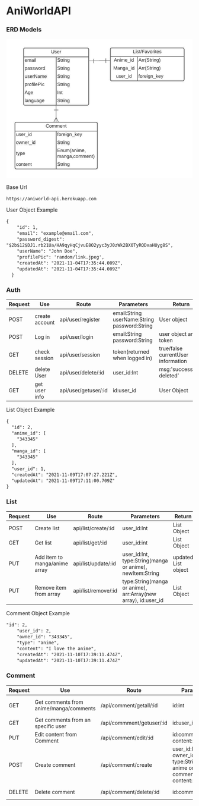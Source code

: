 # AniWorldAPI


### ERD Models

![ERD](./img/ERD.jpeg)

Base Url 
```
https://aniworld-api.herokuapp.com
```


User Object Example
``` 
{
    "id": 1,
    "email": "example@email.com",
    "password_digest": "$2b$12$DJ1.rb21Ua/HA9qyHqCjvuE8O2yyc3yJ0zWk2BX0TyRQDxaHUyg8S",
    "userName": "John Doe",
    "profilePic": 'random/link.jpeg',
    "createdAt": "2021-11-04T17:35:44.009Z",
    "updatedAt": "2021-11-04T17:35:44.009Z"
  }
```
### Auth 

Request |Use | Route | Parameters | Return
-----|---- | ---- | ----- |----
POST |create account | api/user/register | email:String userName:String password:String | User object
POST |Log in | api/user/login | email:String password:String | user object and token 
GET |check session | api/user/session | token(returned when logged in) | true/false currentUser information
DELETE | delete User | api/user/delete/:id | user_id:Int | msg:'successfully deleted'
GET | get user info | api/user/getuser/:id | id:user_id | User Object

List Object Example
``` 
{
  "id": 2,
  "anime_id": [
    "343345"
  ],
  "manga_id": [
    "343345"
  ],
  "user_id": 1,
  "createdAt": "2021-11-09T17:07:27.221Z",
  "updatedAt": "2021-11-09T17:11:00.709Z"
}
```
### List 

Request | Use | Route | Parameters | Return
-----|-----|-----|-----|-----|
POST|Create list | api/list/create/:id | user_id:Int | List Object 
GET|Get list  | api/list/get/:id | user_id:int | List Object 
PUT|Add item to manga/anime array | api/list/update/:id|user_id:Int, type:String(manga or anime), newItem:String | updated List object 
PUT| Remove item from array | api/list/remove/:id | type:String(manga or anime), arr:Array(new array), id:user_id | List Object 


Comment Object Example

```
"id": 2,
    "user_id": 2,
    "owner_id": "343345",
    "type": "anime",
    "content": "I love the anime",
    "createdAt": "2021-11-10T17:39:11.474Z",
    "updatedAt": "2021-11-10T17:39:11.474Z"
```

### Comment

Request | Use | Route | Parameters | Return
-----|-----|-----|-----|-----|
GET | Get comments from anime/manga/comments | /api/comment/getall/:id | id:int | Array of Comment objects 
GET | Get comments from an specific user | /api/commment/getuser/:id | id:user_id | Array of Comment
PUT | Edit content from Comment | /api/comment/edit/:id | id:comment_id, content:String | Return edited comment
POST | Create comment | /api/comment/create | user_id:Int, owner_id:Int, type:String(manga, anime or comment), content:String | Comment Object 
DELETE | Delete comment | /api/comment/delete/:id | id:comment_id | msg:successfully deleted